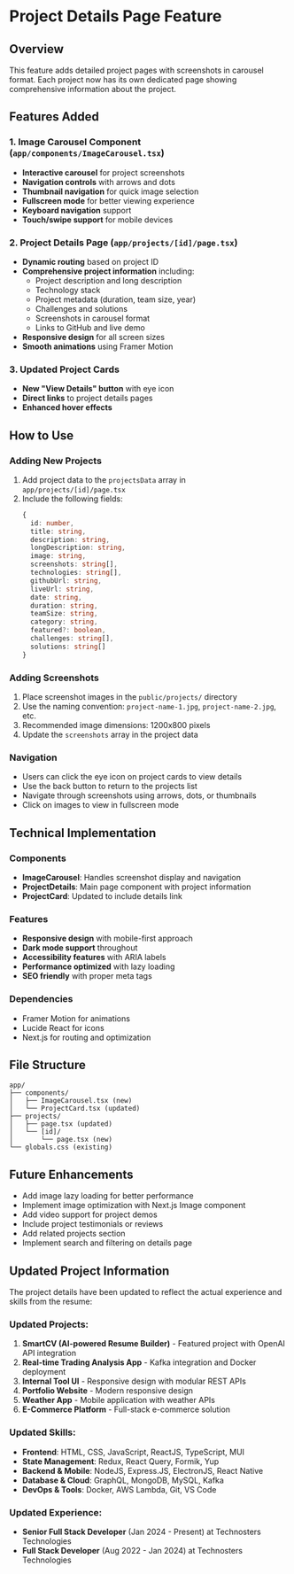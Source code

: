 # Project Details Page Feature

## Overview
This feature adds detailed project pages with screenshots in carousel format. Each project now has its own dedicated page showing comprehensive information about the project.

## Features Added

### 1. Image Carousel Component (`app/components/ImageCarousel.tsx`)
- **Interactive carousel** for project screenshots
- **Navigation controls** with arrows and dots
- **Thumbnail navigation** for quick image selection
- **Fullscreen mode** for better viewing experience
- **Keyboard navigation** support
- **Touch/swipe support** for mobile devices

### 2. Project Details Page (`app/projects/[id]/page.tsx`)
- **Dynamic routing** based on project ID
- **Comprehensive project information** including:
  - Project description and long description
  - Technology stack
  - Project metadata (duration, team size, year)
  - Challenges and solutions
  - Screenshots in carousel format
  - Links to GitHub and live demo
- **Responsive design** for all screen sizes
- **Smooth animations** using Framer Motion

### 3. Updated Project Cards
- **New "View Details" button** with eye icon
- **Direct links** to project details pages
- **Enhanced hover effects**

## How to Use

### Adding New Projects
1. Add project data to the `projectsData` array in `app/projects/[id]/page.tsx`
2. Include the following fields:
   ```typescript
   {
     id: number,
     title: string,
     description: string,
     longDescription: string,
     image: string,
     screenshots: string[],
     technologies: string[],
     githubUrl: string,
     liveUrl: string,
     date: string,
     duration: string,
     teamSize: string,
     category: string,
     featured?: boolean,
     challenges: string[],
     solutions: string[]
   }
   ```

### Adding Screenshots
1. Place screenshot images in the `public/projects/` directory
2. Use the naming convention: `project-name-1.jpg`, `project-name-2.jpg`, etc.
3. Recommended image dimensions: 1200x800 pixels
4. Update the `screenshots` array in the project data

### Navigation
- Users can click the eye icon on project cards to view details
- Use the back button to return to the projects list
- Navigate through screenshots using arrows, dots, or thumbnails
- Click on images to view in fullscreen mode

## Technical Implementation

### Components
- **ImageCarousel**: Handles screenshot display and navigation
- **ProjectDetails**: Main page component with project information
- **ProjectCard**: Updated to include details link

### Features
- **Responsive design** with mobile-first approach
- **Dark mode support** throughout
- **Accessibility features** with ARIA labels
- **Performance optimized** with lazy loading
- **SEO friendly** with proper meta tags

### Dependencies
- Framer Motion for animations
- Lucide React for icons
- Next.js for routing and optimization

## File Structure
```
app/
├── components/
│   ├── ImageCarousel.tsx (new)
│   └── ProjectCard.tsx (updated)
├── projects/
│   ├── page.tsx (updated)
│   └── [id]/
│       └── page.tsx (new)
└── globals.css (existing)
```

## Future Enhancements
- Add image lazy loading for better performance
- Implement image optimization with Next.js Image component
- Add video support for project demos
- Include project testimonials or reviews
- Add related projects section
- Implement search and filtering on details page

## Updated Project Information
The project details have been updated to reflect the actual experience and skills from the resume:

### Updated Projects:
1. **SmartCV (AI-powered Resume Builder)** - Featured project with OpenAI API integration
2. **Real-time Trading Analysis App** - Kafka integration and Docker deployment
3. **Internal Tool UI** - Responsive design with modular REST APIs
4. **Portfolio Website** - Modern responsive design
5. **Weather App** - Mobile application with weather APIs
6. **E-Commerce Platform** - Full-stack e-commerce solution

### Updated Skills:
- **Frontend**: HTML, CSS, JavaScript, ReactJS, TypeScript, MUI
- **State Management**: Redux, React Query, Formik, Yup
- **Backend & Mobile**: NodeJS, Express.JS, ElectronJS, React Native
- **Database & Cloud**: GraphQL, MongoDB, MySQL, Kafka
- **DevOps & Tools**: Docker, AWS Lambda, Git, VS Code

### Updated Experience:
- **Senior Full Stack Developer** (Jan 2024 - Present) at Technosters Technologies
- **Full Stack Developer** (Aug 2022 - Jan 2024) at Technosters Technologies 